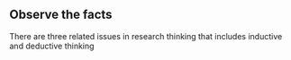 ## Observe the facts
There are three related issues in research thinking that includes inductive and deductive thinking 